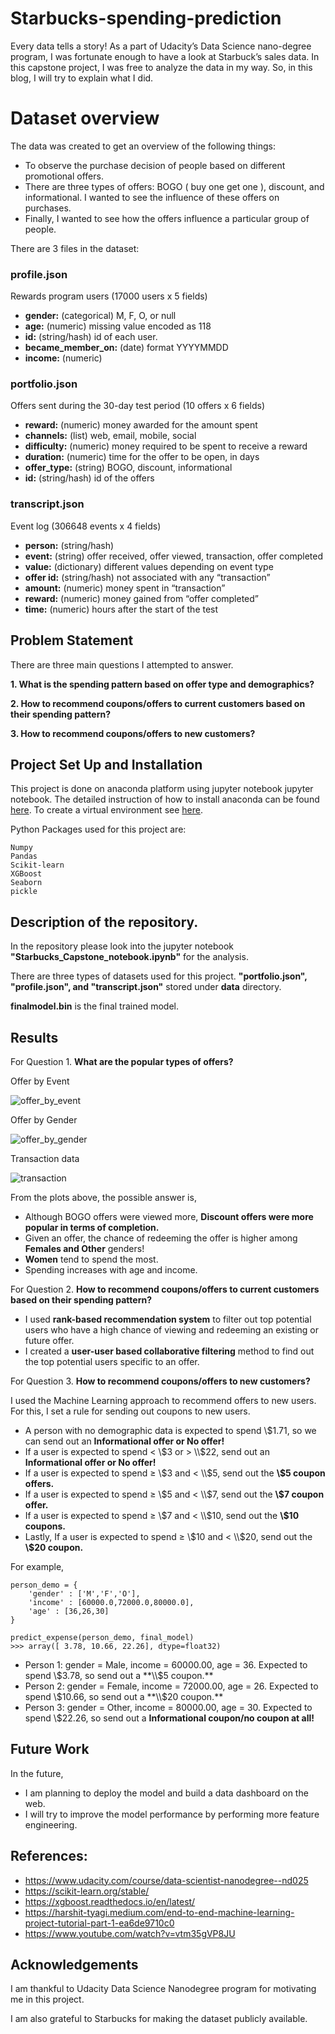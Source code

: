 # Starbucks-spending-prediction
Every data tells a story! As a part of Udacity’s Data Science nano-degree program, I was fortunate enough to have a look at Starbuck’s sales data. In this capstone project, I was free to analyze the data in my way. So, in this blog, I will try to explain what I did.

# Dataset overview

The data was created to get an overview of the following things:

- To observe the purchase decision of people based on different promotional offers.
- There are three types of offers: BOGO ( buy one get one ), discount, and informational. I wanted to see the influence of these offers on purchases.
- Finally, I wanted to see how the offers influence a particular group of people.

There are 3 files in the dataset:

### profile.json

Rewards program users (17000 users x 5 fields)

- **gender:** (categorical) M, F, O, or null
- **age:** (numeric) missing value encoded as 118
- **id:** (string/hash) id of each user.
- **became_member_on:** (date) format YYYYMMDD
- **income:** (numeric)

### portfolio.json

Offers sent during the 30-day test period (10 offers x 6 fields)

- **reward:** (numeric) money awarded for the amount spent
- **channels:** (list) web, email, mobile, social
- **difficulty:** (numeric) money required to be spent to receive a reward
- **duration:** (numeric) time for the offer to be open, in days
- **offer_type:** (string) BOGO, discount, informational
- **id:** (string/hash) id of the offers

### transcript.json

Event log (306648 events x 4 fields)

- **person:** (string/hash)
- **event:** (string) offer received, offer viewed, transaction, offer completed
- **value:** (dictionary) different values depending on event type
- **offer id:** (string/hash) not associated with any “transaction”
- **amount:** (numeric) money spent in “transaction”
- **reward:** (numeric) money gained from “offer completed”
- **time:** (numeric) hours after the start of the test


## Problem Statement
There are three main questions I attempted to answer.

**1. What is the spending pattern based on offer type and demographics?**

**2. How to recommend coupons/offers to current customers based on their spending pattern?**

**3. How to recommend coupons/offers to new customers?**

## Project Set Up and Installation

This project is done on anaconda platform using jupyter notebook jupyter notebook. The detailed instruction of how to install anaconda can be found [here](https://docs.conda.io/projects/conda/en/latest/user-guide/install/index.html).
To create a virtual environment see [here](https://docs.conda.io/projects/conda/en/latest/user-guide/tasks/manage-environments.html).

Python Packages used for this project are:
```
Numpy
Pandas
Scikit-learn
XGBoost
Seaborn
pickle

```

## Description of the repository.

In the repository please look into the jupyter notebook **"Starbucks_Capstone_notebook.ipynb"** for the analysis.

There are three types of datasets used for this project. **"portfolio.json", "profile.json", and "transcript.json"** stored under **data** directory.

**finalmodel.bin** is the final trained model.

## Results

For Question 1. **What are the popular types of offers?**

Offer by Event 

![offer_by_event](https://github.com/abhishek-jana/Starbucks-spending-prediction/blob/main/images/offer_by_event.png)

Offer by Gender

![offer_by_gender](https://github.com/abhishek-jana/Starbucks-spending-prediction/blob/main/images/offer_by_gender.png)

Transaction data

![transaction](https://github.com/abhishek-jana/Starbucks-spending-prediction/blob/main/images/transaction.png)

From the plots above, the possible answer is,

- Although BOGO offers were viewed more, **Discount offers were more popular in terms of completion.**
- Given an offer, the chance of redeeming the offer is higher among **Females and Other** genders!
- **Women** tend to spend the most.
- Spending increases with age and income.

For Question 2. **How to recommend coupons/offers to current customers based on their spending pattern?**

- I used **rank-based recommendation system** to filter out top potential users who have a high chance of viewing and redeeming an existing or future offer.
- I created a **user-user based collaborative filtering** method to find out the top potential users specific to an offer.

For Question 3. **How to recommend coupons/offers to new customers?**

I used the Machine Learning approach to recommend offers to new users. For this, I set a rule for sending out coupons to new users.

- A person with no demographic data is expected to spend \\$1.71, so we can send out an **Informational offer or No offer!**
- If a user is expected to spend < \\$3 or > \\$22, send out an **Informational offer or No offer!**
- If a user is expected to spend ≥ \\$3 and < \\$5, send out the **\\$5 coupon offers.**
- If a user is expected to spend ≥ \\$5 and < \\$7, send out the **\\$7 coupon offer.**
- If a user is expected to spend ≥ \\$7 and < \\$10, send out the **\\$10 coupons.**
- Lastly, If a user is expected to spend ≥ \\$10 and < \\$20, send out the **\\$20 coupon.**

For example,

```
person_demo = {
    'gender' : ['M','F','O'],
    'income' : [60000.0,72000.0,80000.0],
    'age' : [36,26,30]
}

predict_expense(person_demo, final_model)
>>> array([ 3.78, 10.66, 22.26], dtype=float32)
```
- Person 1: gender = Male, income = 60000.00, age = 36. Expected to spend \\$3.78, so send out a **\\$5 coupon.**
- Person 2: gender = Female, income = 72000.00, age = 26. Expected to spend \\$10.66, so send out a **\\$20 coupon.**
- Person 3: gender = Other, income = 80000.00, age = 30. Expected to spend \\$22.26, so send out a **Informational coupon/no coupon at all!**

## Future Work

In the future,

- I am planning to deploy the model and build a data dashboard on the web.
- I will try to improve the model performance by performing more feature engineering.

## References:

- https://www.udacity.com/course/data-scientist-nanodegree--nd025
- https://scikit-learn.org/stable/
- https://xgboost.readthedocs.io/en/latest/
- https://harshit-tyagi.medium.com/end-to-end-machine-learning-project-tutorial-part-1-ea6de9710c0
- https://www.youtube.com/watch?v=vtm35gVP8JU

## Acknowledgements

I am thankful to Udacity Data Science Nanodegree program for motivating me in this project.

I am also grateful to Starbucks for making  the dataset publicly available.